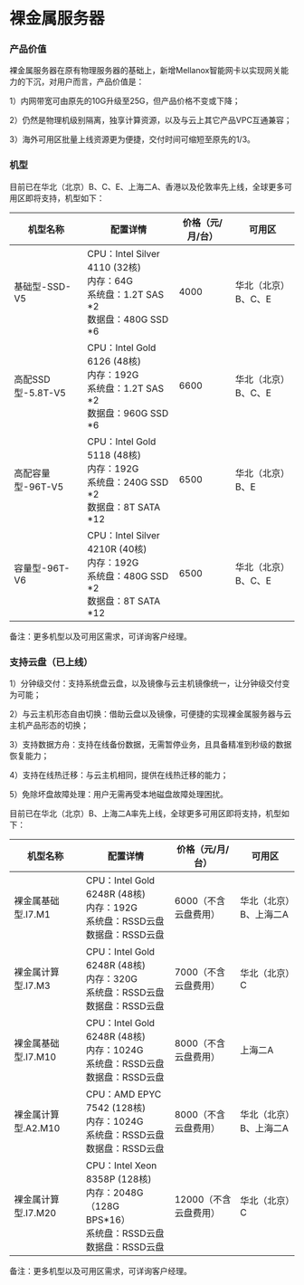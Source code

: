 # 裸金属服务器

### 产品价值

裸金属服务器在原有物理服务器的基础上，新增Mellanox智能网卡以实现网关能力的下沉，对用户而言，产品价值是：

1）内网带宽可由原先的10G升级至25G，但产品价格不变或下降；

2）仍然是物理机级别隔离，独享计算资源，以及与云上其它产品VPC互通兼容；

3）海外可用区批量上线资源更为便捷，交付时间可缩短至原先的1/3。


### 机型

目前已在华北（北京）B、C、E、上海二A、香港以及伦敦率先上线，全球更多可用区即将支持，机型如下：

| 机型名称        | 配置详情 | 价格（元/月/台） | 可用区 |
| ---------- | --- | ----- |----- |
| 基础型-SSD-V5   | CPU：Intel Silver 4110 (32核)<br>内存：64G<br>系统盘：1.2T SAS *2<br>数据盘：480G SSD *6| 4000 |华北（北京）B、C、E|
| 高配SSD型-5.8T-V5   | CPU：Intel Gold 6126 (48核)<br>内存：192G<br>系统盘：1.2T SAS *2<br>数据盘：960G SSD *6| 6600 |华北（北京）B、C、E|
| 高配容量型-96T-V5   | CPU：Intel Gold 5118 (48核)<br>内存：192G<br>系统盘：240G SSD *2<br>数据盘：8T SATA *12| 6500 |华北（北京）B、E|
| 容量型-96T-V6   | CPU：Intel Silver 4210R (40核)<br>内存：192G<br>系统盘：480G SSD *2<br>数据盘：8T SATA *12| 6500 |华北（北京）B、C、E|

备注：更多机型以及可用区需求，可详询客户经理。

### 支持云盘（已上线）

1）分钟级交付：支持系统盘云盘，以及镜像与云主机镜像统一，让分钟级交付变为可能；

2）与云主机形态自由切换：借助云盘以及镜像，可便捷的实现裸金属服务器与云主机产品形态的切换；

3）支持数据方舟：支持在线备份数据，无需暂停业务，且具备精准到秒级的数据恢复能力；

4）支持在线热迁移：与云主机相同，提供在线热迁移的能力；

5）免除坏盘故障处理：用户无需再受本地磁盘故障处理困扰。

目前已在华北（北京）B、上海二A率先上线，全球更多可用区即将支持，机型如下：

| 机型名称        | 配置详情 | 价格（元/月/台） | 可用区 |
| ---------- | --- | ----- |----- |
| 裸金属基础型.I7.M1   | CPU：Intel Gold 6248R (48核)<br>内存：192G<br>系统盘：RSSD云盘<br>数据盘：RSSD云盘|  6000（不含云盘费用） |华北（北京）B、上海二A|
| 裸金属计算型.I7.M3   | CPU：Intel Gold 6248R (48核)<br>内存：320G<br>系统盘：RSSD云盘<br>数据盘：RSSD云盘|  7000（不含云盘费用） |华北（北京）C|
| 裸金属基础型.I7.M10   | CPU：Intel Gold 6248R (48核)<br>内存：1024G<br>系统盘：RSSD云盘<br>数据盘：RSSD云盘|  8000（不含云盘费用） |上海二A|
| 裸金属计算型.A2.M10   | CPU：AMD EPYC 7542 (128核)<br>内存：1024G<br>系统盘：RSSD云盘<br>数据盘：RSSD云盘|  8000（不含云盘费用） |华北（北京）B、上海二A|
| 裸金属计算型.I7.M20   | CPU：Intel Xeon 8358P (128核)<br>内存：2048G（128G BPS*16）<br>系统盘：RSSD云盘<br>数据盘：RSSD云盘|  12000（不含云盘费用） |华北（北京）C|

备注：更多机型以及可用区需求，可详询客户经理。






